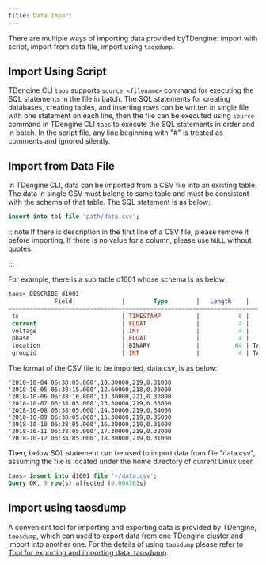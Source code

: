 ```yaml
---
title: Data Import
---
```


There are multiple ways of importing data provided byTDengine: import with script, import from data file, import using `taosdump`.

## Import Using Script

TDengine CLI `taos` supports `source <filename>` command for executing the SQL statements in the file in batch. The SQL statements for creating databases, creating tables, and inserting rows can be written in single file with one statement on each line, then the file can be executed using `source` command in TDengine CLI `taos` to execute the SQL statements in order and in batch. In the script file, any line beginning with "#" is treated as comments and ignored silently.

## Import from Data File

In TDengine CLI, data can be imported from a CSV file into an existing table. The data in single CSV must belong to same table and must be consistent with the schema of that table. The SQL statement is as below:

```sql
insert into tb1 file 'path/data.csv';
```

:::note
If there is description in the first line of a CSV file, please remove it before importing. If there is no value for a column, please use `NULL` without quotes.

:::

For example, there is a sub table d1001 whose schema is as below:

```sql
taos> DESCRIBE d1001
             Field              |        Type        |   Length    |    Note    |
=================================================================================
 ts                             | TIMESTAMP          |           8 |            |
 current                        | FLOAT              |           4 |            |
 voltage                        | INT                |           4 |            |
 phase                          | FLOAT              |           4 |            |
 location                       | BINARY             |          64 | TAG        |
 groupid                        | INT                |           4 | TAG        |
```

The format of the CSV file to be imported, data.csv, is as below:

```csv
'2018-10-04 06:38:05.000',10.30000,219,0.31000
'2018-10-05 06:38:15.000',12.60000,218,0.33000
'2018-10-06 06:38:16.800',13.30000,221,0.32000
'2018-10-07 06:38:05.000',13.30000,219,0.33000
'2018-10-08 06:38:05.000',14.30000,219,0.34000
'2018-10-09 06:38:05.000',15.30000,219,0.35000
'2018-10-10 06:38:05.000',16.30000,219,0.31000
'2018-10-11 06:38:05.000',17.30000,219,0.32000
'2018-10-12 06:38:05.000',18.30000,219,0.31000
```

Then, below SQL statement can be used to import data from file "data.csv", assuming the file is located under the home directory of current Linux user.

```sql
taos> insert into d1001 file '~/data.csv';
Query OK, 9 row(s) affected (0.004763s)
```

## Import using taosdump

A convenient tool for importing and exporting data is provided by TDengine, `taosdump`, which can used to export data from one TDengine cluster and import into another one. For the details of using `taosdump` please refer to [Tool for exporting and importing data: taosdump](/reference/taosdump).
